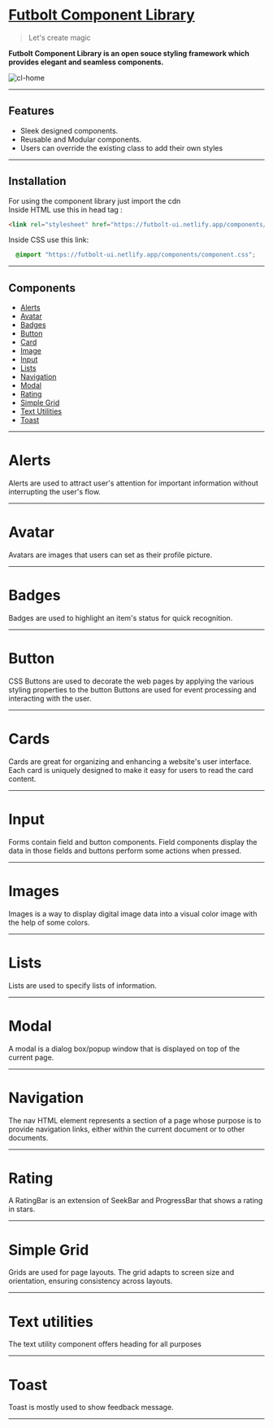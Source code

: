 # [Futbolt Component Library](https://futbolt-ui.netlify.app/)
>Let's create magic

**Futbolt Component Library is an open souce styling framework which provides elegant and seamless components.**

![cl-home](https://user-images.githubusercontent.com/47688809/155231339-6491ee6b-86bd-4419-9e1d-53fb57a27e9e.PNG)

---

## Features
- Sleek designed components.
- Reusable and Modular components.
- Users can override the existing class to add their own styles

---
## Installation

For using the component library just import the cdn <br>
Inside HTML use this in head tag :<br>
 ```html 
<link rel="stylesheet" href="https://futbolt-ui.netlify.app/components/component.css">
```
 Inside CSS use this link:<br>
```css
  @import "https://futbolt-ui.netlify.app/components/component.css";
```
---

## Components

- [Alerts](#alerts)
- [Avatar](#avatar)
- [Badges](#badges)
- [Button](#buttons)
- [Card](#cards)
- [Image](#images)
- [Input](#input)
- [Lists](#lists)
- [Navigation](#navigation)
- [Modal](#modal)
- [Rating](#rating)
- [Simple Grid](#grids)
- [Text Utilities](#textUtilities)
- [Toast](#toast)

---

# Alerts <a id="alerts"></a>
Alerts are used to attract user's attention for important information without interrupting the user's flow. 


---
# Avatar <a id="avatar"></a>
Avatars are images that users can set as their profile picture.


---
# Badges <a id="badges"></a>
Badges are used to highlight an item's status for quick recognition.


---
# Button <a id="buttons"></a>
CSS Buttons are used to decorate the web pages by applying the various styling properties to the button Buttons are used for event processing and interacting with the user.

 
---
# Cards <a id="cards"></a>
Cards are great for organizing and enhancing a website's user interface. Each card is uniquely designed to make it easy for users to read the card content.


---
# Input <a id="input"></a>
Forms contain field and button components. Field components display the data in those fields and buttons perform some actions when pressed.


---

# Images <a id="images"></a>
Images is a way to display digital image data into a visual color image with the help of some colors.

 
---
 # Lists <a id="lists"></a>
 Lists are used to specify lists of information. 
 

---
# Modal <a id="modal"></a>
A modal is a dialog box/popup window that is displayed on top of the current page.

---

# Navigation <a id="navigation"></a>
The nav HTML element represents a section of a page whose purpose is to provide navigation links, either within the current document or to other documents.

---

# Rating <a id="rating"></a>
A RatingBar is an extension of SeekBar and ProgressBar that shows a rating in stars.


---
# Simple Grid <a id="grids"></a>
Grids are used for page layouts. The grid adapts to screen size and orientation, ensuring consistency across layouts.

---

# Text utilities <a id="textUtilities"></a>
The text utility component offers heading for all purposes

---

# Toast <a id="toast"></a>
Toast is mostly used to show feedback message.

---
